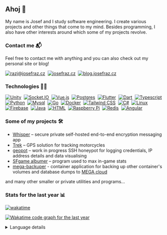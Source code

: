 <!-- Modified template from https://github.com/maurodesouza/profile-readme-generator -->
<!-- Premade badges https://github.com/Ileriayo/markdown-badges --> 
<!-- Shield badges docs https://shields.io/badges -->
<!-- Inspiration https://github.com/thmsgbrt/thmsgbrt/blob/master/README.md -->

## Ahoj 🤘

My name is Josef and I study software engineering. I create various projects and other things that come to my mind. Besides programming, I also have other interests around which some of my projects revolve.

### Contact me 📬

Feel free to contact me with anything and you can also check out my personal site or blog!

<p>
  <a href="mailto:razj@josefraz.cz"><img alt="razj@josefraz.cz" src="https://img.shields.io/badge/razj@josefraz.cz-000?style=social&logo=gmail&logoColor=000" /></a>
  <img/>
  <a href="https://josefraz.cz" target="_blank"><img alt="josefraz.cz" src="https://img.shields.io/badge/josefraz.cz-000?style=social&logo=firefox&logoColor=007ACC" /></a>
  <img/>
  <a href="https://blog.josefraz.cz" target="_blank"><img alt="blog.josefraz.cz" src="https://img.shields.io/badge/blog.josefraz.cz-000?style=social&logo=ghost&logoColor=7f7f7f" /></a>
</p>

### Technologies 👨‍💻

<p>
  <a href="#"><img alt="Unity" src="https://img.shields.io/badge/Unity-%23000000.svg?style=flat-square&logo=unity&logoColor=white" /></a>
  <img/>
  <a href="#"><img alt="Socket.IO" src="https://img.shields.io/badge/Socket.io-black?style=flat-square&logo=socket.io&badgeColor=010101" /></a>
  <img/>
  <a href="#"><img alt="Vue.js" src="https://img.shields.io/badge/vuejs-%2335495e.svg?style=flat-square&logo=vuedotjs&logoColor=%234FC08D" /></a>
  <img/>
  <a href="#"><img alt="Postgres" src="https://img.shields.io/badge/Postgres-%23316192.svg?style=flat-square&logo=postgresql&logoColor=white" /></a>
  <img/>
  <a href="#"><img alt="Flutter" src="https://img.shields.io/badge/Flutter-%2302569B.svg?style=flat-square&logo=Flutter&logoColor=white" /></a>
  <img/>
  <a href="#"><img alt="Dart" src="https://img.shields.io/badge/Dart-%230175C2.svg?style=flat-square&logo=dart&logoColor=white" /></a>
  <img/>
  <a href="#"><img alt="Typescript" src="https://img.shields.io/badge/Typescript-%23007ACC.svg?style=flat-square&logo=typescript&logoColor=white" /></a>
  <img/>
  <a href="#"><img alt="Python" src="https://img.shields.io/badge/Python-3670A0?style=flat-square&logo=python&logoColor=ffdd54" /></a>
  <img/>
  <a href="#"><img alt="Mysql" src="https://img.shields.io/badge/Mysql-4479A1.svg?style=flat-square&logo=mysql&logoColor=white" /></a>
  <img/>
  <a href="#"><img alt="Go" src="https://img.shields.io/badge/Go-%2300ADD8.svg?style=flat-square&logo=go&logoColor=white" /></a>
  <img/>
  <a href="#"><img alt="Docker" src="https://img.shields.io/badge/Docker-%230db7ed.svg?style=flat-square&logo=docker&logoColor=white" /></a>
  <img/>
  <a href="#"><img alt="Tailwind CSS" src="https://img.shields.io/badge/Tailwind CSS-%2338B2AC.svg?style=flat-square&logo=tailwind-css&logoColor=white" /></a>
  <img/>
  <a href="#"><img alt="C#" src="https://img.shields.io/badge/C%23-%23239120.svg?style=flat-square&logo=csharp&logoColor=white" /></a>
  <img/>
  <a href="#"><img alt="Linux" src="https://img.shields.io/badge/Linux-FCC624?style=flat-square&logo=linux&logoColor=black" /></a>
  <img/>
  <a href="#"><img alt="Firebase" src="https://img.shields.io/badge/Firebase-a08021?style=flat-square&logo=firebase&logoColor=ffcd34" /></a>
  <img/>
  <a href="#"><img alt="Java" src="https://img.shields.io/badge/Java-%23ED8B00.svg?style=flat-square&logo=openjdk&logoColor=white" /></a>
  <img/>
  <a href="#"><img alt="HTML" src="https://img.shields.io/badge/HTML5-%23E34F26.svg?style=flat-square&logo=html5&logoColor=white" /></a>
  <img/>
  <a href="#"><img alt="Raspberry Pi" src="https://img.shields.io/badge/-Raspberry_Pi-C51A4A?style=flat-square&logo=Raspberry-Pi" /></a>
  <img/>
  <a href="#"><img alt="Redis" src="https://img.shields.io/badge/Redis-%23DD0031.svg?style=flat-square&logo=redis&logoColor=white" /></a>
  <img/>
  <a href="#"><img alt="Angular" src="https://img.shields.io/badge/Angular-%23DD0031.svg?style=flat-square&logo=angular&logoColor=white" /></a>
</p>

<!--
<img alt="Coding Cat" src="https://media.giphy.com/media/JIX9t2j0ZTN9S/giphy.gif" width="300"/></a>
-->

### Some of my projects 🛠️

- [Whisper](https://github.com/jsfraz/whisper) – secure private self-hosted end-to-end encryption messaging app
- [Trek](https://github.com/jsfraz/trek-tracker) – GPS solution for tracking motorcycles
- [geopot](https://github.com/jsfraz/geopot) – work in progress SSH honeypot for logging credentials, IP address details and data visualising
- [SFgame albumer](https://github.com/jsfraz/sfgame-albumer) – program used to max in-game stats
- [mega-backuper](https://github.com/jsfraz/mega-backuper) - container application for backing up other container's volumes and database dumps to [MEGA cloud](https://mega.io/)

and many other smaller or private utilities and programs...

### Stats for the last year 📊

[![wakatime](https://wakatime.com/badge/user/992c0ad1-7dae-4115-9198-1ba533452d32.svg)](https://wakatime.com/@jsfrz)

<a href="https://wakatime.com/@jsfrz" target="_blank"><img alt="Wakatime code graph for the last year" src="https://wakatime.com/share/@jsfrz/1680aaf5-a772-4f41-9288-3b272a547303.svg" /></a>

<details>
  <summary>Language details</summary>
  
  <a href="https://wakatime.com/@jsfrz" target="_blank"><img alt="Wakatime language graph for the last year" src="https://wakatime.com/share/@jsfrz/4db80947-c7d4-4903-96dc-39eaac4790af.svg" width="750"/></a>
</details>

